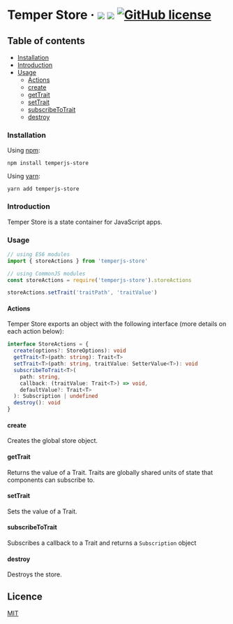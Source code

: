 # Temper Store &middot; ![](https://img.shields.io/npm/v/temperjs-store) ![](https://img.shields.io/github/issues/ktripaldi/temperjs-store) [![GitHub license](https://img.shields.io/badge/license-MIT-blue.svg)](LICENSE)

## Table of contents

- [Installation](#installation)
- [Introduction](#introduction)
- [Usage](#usage)
  - [Actions](#actions)
  - [create](#create)
  - [getTrait](#gettrait)
  - [setTrait](#settrait)
  - [subscribeToTrait](#subscribetotrait)
  - [destroy](#destroy)

### Installation

Using [npm](https://www.npmjs.com/get-npm):

```shell
npm install temperjs-store
```

Using [yarn](https://classic.yarnpkg.com/en/docs/install/):

```shell
yarn add temperjs-store
```

### Introduction

Temper Store is a state container for JavaScript apps.

### Usage

```js
// using ES6 modules
import { storeActions } from 'temperjs-store'

// using CommonJS modules
const storeActions = require('temperjs-store').storeActions

storeActions.setTrait('traitPath', 'traitValue')
```

#### Actions

Temper Store exports an object with the following interface (more details on each action below):

```typescript
interface StoreActions = {
  create(options?: StoreOptions): void
  getTrait<T>(path: string): Trait<T>
  setTrait<T>(path: string, traitValue: SetterValue<T>): void
  subscribeToTrait<T>(
    path: string,
    callback: (traitValue: Trait<T>) => void,
    defaultValue?: Trait<T>
  ): Subscription | undefined
  destroy(): void
}
```

#### create

Creates the global store object.

#### getTrait

Returns the value of a Trait.
Traits are globally shared units of state that components can subscribe to.

#### setTrait

Sets the value of a Trait.

#### subscribeToTrait

Subscribes a callback to a Trait and returns a `Subscription` object

#### destroy

Destroys the store.

## Licence

[MIT](LICENSE)
